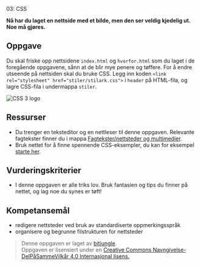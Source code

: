 03: CSS

**Nå har du laget en nettside med et bilde, men den ser veldig kjedelig ut. Noe må gjøres.**

## Oppgave

Du skal friske opp nettsidene `index.html` og `hvorfor.html` som du laget i de foregående oppgavene, sånn at de blir mye penere og tøffere. For å endre utseende på nettsiden skal du bruke CSS. Legg inn koden `<link rel="stylesheet" href="stiler/stilark.css">` i `header` på HTML-fila, og lagre CSS-fila i undermappa `stiler`. 

![CSS 3 logo](https://raw.githubusercontent.com/fagstoff/IT1/master/Bilder/CSS3-logo-200px.png)

## Ressurser

* Du trenger en teksteditor og en nettleser til denne oppgaven. Relevante fagtekster finner du i mappa [Fagtekster/nettsteder og multimedier](https://github.com/bitjungle/IT1/tree/master/Fagtekster/nettsteder%20og%20multimedier).
* Bruk nettet for å finne spennende CSS-eksempler, du kan for eksempel [starte her](http://www.w3schools.com/css/css_examples.asp).

## Vurderingskriterier

* I denne oppgaven er alle triks lov. Bruk fantasien og tips du finner på nettet, og lag noe du synes er tøft!

## Kompetansemål

* redigere nettsteder ved bruk av standardiserte oppmerkingsspråk
* organisere og begrunne filstrukturen for nettsteder

>Denne oppgaven er laget av [bitjungle](https://github.com/bitjungle).  
>Oppgaven er lisensiert under en
>[Creative Commons Navngivelse-DelPåSammeVilkår 4.0 Internasjonal lisens.
](http://creativecommons.org/licenses/by-sa/4.0/)
